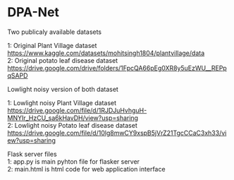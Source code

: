 # DPA-Net
Two publicaly available datasets

1: Original Plant Village dataset                 https://www.kaggle.com/datasets/mohitsingh1804/plantvillage/data                                                                                                                                     
2: Original potato leaf disease dataset           https://drive.google.com/drive/folders/1FpcQA66pEg0XR8y5uEzWU__REPpqSAPD


Lowlight noisy version of both dataset

1: Lowlight noisy Plant Village dataset https://drive.google.com/file/d/1RJDJuHvhguH-MNYIr_HzCU_sa6kHavDH/view?usp=sharing                                                                                                                             
2: Lowlight noisy Potato leaf disease dataset  https://drive.google.com/file/d/10lg8mwCY9xspB5jVrZ21TgcCCaC3xh33/view?usp=sharing


Flask server files                                                                                                                                                                                                                                      
1: app.py is main pyhton file for flasker server                                                                                                                                                                                                        
2: main.html is html code for web application interface
